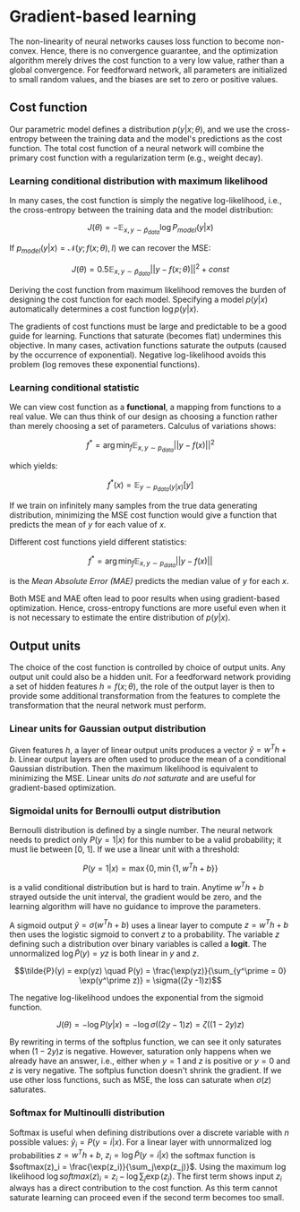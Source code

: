 # Gradient-based learning

The non-linearity of neural networks causes loss function to become non-convex. Hence, there is no convergence guarantee, and the optimization algorithm merely drives the cost function to a very low value, rather than a global convergence. For feedforward network, all parameters are initialized to small random values, and the biases are set to zero or positive values. 

## Cost function
Our parametric model defines a distribution $p(y|x;\theta)$, and we use the cross-entropy between the training data and the model's predictions as the cost function. The total cost function of a neural network will combine the primary cost function with a regularization term (e.g., weight decay).

### Learning conditional distribution with maximum likelihood
In many cases, the cost function is simply the negative log-likelihood, i.e., the cross-entropy between the training data and the model distribution:

$$J(\theta) = - \mathbb{E}_{x, y \sim \hat{p}_{data}} \log P_{model}(y|x)$$

If $p_{model} (y|x) = \mathcal{N}(y; f(x; \theta), I)$ we can recover the MSE:

$$J(\theta) = 0.5  \mathbb{E}_{x, y \sim \hat{p}_{data}} ||y - f(x; \theta)||^2 + const $$


Deriving the cost function from maximum likelihood removes the burden of designing the cost function for each model. Specifying a model $p(y|x)$ automatically determines a cost function $\log p(y|x)$.

The gradients of cost functions must be large and predictable to be a good guide for learning. Functions that saturate (becomes flat) undermines this objective. In many cases, activation functions saturate the outputs (caused by the occurrence of exponential). Negative log-likelihood avoids this problem (log removes these exponential functions). 

### Learning conditional statistic

We can view cost function as a __functional__, a mapping from functions to a real value. We can thus think of our design as choosing a function rather than merely choosing a set of parameters. Calculus of variations shows:

$$f^* = \arg \min_f  \mathbb{E}_{x, y \sim p_{data}} ||y - f(x)||^2$$

which yields:

$$f^*(x) = \mathbb{E}_{y \sim p_{data}(y|x)} [y]$$

If we train on infinitely many samples from the true data generating distribution, minimizing the MSE cost function would give a function that predicts the mean of $y$ for each value of $x$.

Different cost functions yield different statistics:

$$f^* = \arg \min_f  \mathbb{E}_{x, y \sim p_{data}} ||y - f(x)||$$

is the *Mean Absolute Error (MAE)* predicts the median value of $y$ for each $x$. 

Both MSE and MAE often lead to poor results when using gradient-based optimization. Hence, cross-entropy functions are more useful even when it is not necessary to estimate the entire distribution of $p(y|x)$.

## Output units
The choice of the cost function is controlled by choice of output units. Any output unit could also be a hidden unit. For a feedforward network providing a set of hidden features $h = f(x;\theta)$, the role of the output layer is then to provide some additional transformation from the features to complete the transformation that the neural network must perform. 

### Linear units for Gaussian output distribution

Given features $h$, a layer of linear output units produces a vector $\hat{y} = w^T h + b$. Linear output layers are often used to produce the mean of a conditional Gaussian distribution. Then the maximum likelihood is equivalent to minimizing the MSE. Linear units _do not saturate_ and are useful for gradient-based optimization.

### Sigmoidal units for Bernoulli output distribution

Bernoulli distribution is defined by a single number. The neural network needs to predict only $P(y=1|x)$ for this number to be a valid probability; it must lie between [0, 1]. If we use a linear unit with a threshold:

$$P(y = 1|x) = \max \{0, \min\{1, w^Th + b\}\}$$

is a valid conditional distribution but is hard to train. Anytime $w^Th + b$ strayed outside the unit interval, the gradient would be zero, and the learning algorithm will have no guidance to improve the parameters.

A sigmoid output $\hat{y} = \sigma (w^T h + b)$ uses a linear layer to compute $z = w^Th+b$ then uses the logistic sigmoid to convert $z$ to a probability. The variable $z$ defining such a distribution over binary variables is called a **logit**. The unnormalized $\log \tilde{P}(y) = yz$ is both linear in $y$ and $z$. 

$$\tilde{P}(y) = exp(yz) \quad P(y) = \frac{\exp(yz)}{\sum_{y^\prime = 0} \exp(y^\prime z)} = \sigma((2y -1)z)$$

The negative log-likelihood undoes the exponential from the sigmoid function.

$$J(\theta) = - \log P(y|x) = -\log \sigma((2y -1)z) = \zeta ((1-2y)z)$$

By rewriting in terms of the softplus function, we can see it only saturates when $(1-2y)z$ is negative. However, saturation only happens when we already have an answer, i.e., either when $y=1$ and $z$ is positive or $y=0$ and $z$ is very negative. The softplus function doesn't shrink the gradient. If we use other loss functions, such as MSE, the loss can saturate when $\sigma(z)$ saturates. 

### Softmax for Multinoulli distribution

Softmax is useful when defining distributions over a discrete variable with $n$ possible values: $\hat{y}_i = P(y=i|x)$. For a linear layer with unnormalized log probabilities $z = w^T h + b$, $z_i = \log \tilde{P}(y=i|x)$ the softmax function is $softmax(z)_i = \frac{\exp(z_i)}{\sum_j\exp(z_j)}$. Using the maximum log likelihood $\log softmax (z)_i = z_i - \log \sum_j \exp(z_j)$. The first term shows input $z_i$ always has a direct contribution to the cost function. As this term cannot saturate learning can proceed even if the second term becomes too small.